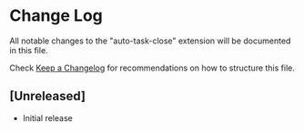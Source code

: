 # Change Log

All notable changes to the "auto-task-close" extension will be documented in this file.

Check [Keep a Changelog](http://keepachangelog.com/) for recommendations on how to structure this file.

## [Unreleased]

- Initial release